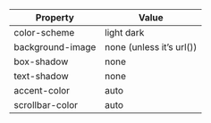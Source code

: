 | Property         | Value                    |
| ---------------- | ------------------------ |
| color-scheme     | light dark               |
| background-image | none (unless it’s url()) |
| box-shadow       | none                     |
| text-shadow      | none                     |
| accent-color     | auto                     |
| scrollbar-color  | auto                     |
